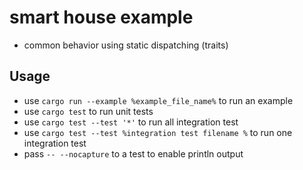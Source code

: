 # smart house example

* common behavior using static dispatching (traits)

## Usage

* use `cargo run --example %example_file_name%` to run an example
* use `cargo test` to run unit tests
* use `cargo test --test '*'` to run all integration test
* use `cargo test --test %integration test filename %` to run one integration test
* pass `-- --nocapture` to a test to enable println output

